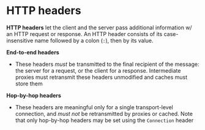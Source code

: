 # HTTP headers

**HTTP headers** let the client and the server pass additional information w/ an HTTP request or response. An HTTP header consists of its case-insensitive name followed by a colon (`:`), then by its value.

**End-to-end headers**

* These headers *must* be transmitted to the final recipient of the message: the server for a request, or the client for a response. Intermediate proxies must retransmit these headers unmodified and caches must store them

**Hop-by-hop headers**

* These headers are meaningful only for a single transport-level connection, and *must not* be retransmitted by proxies or cached. Note that only hop-by-hop headers may be set using the `Connection` header
